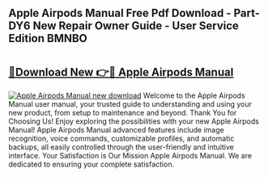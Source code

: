 ## Apple Airpods Manual Free Pdf Download - Part-DY6 New Repair Owner Guide - User Service Edition BMNBO

# <h2><a href="http://bc40536.oget.top/?id=Apple+Airpods+Manual">🔗Download New 👉🔴 Apple Airpods Manual</a></h2>

[![Apple Airpods Manual new download](https://i.imgur.com/5g1atiW.png)](http://bc40536.oget.top/?id=Apple+Airpods+Manual)
Welcome to the Apple Airpods Manual user manual, your trusted guide to understanding and using your new product, from setup to maintenance and beyond. Thank You for Choosing Us! Enjoy exploring the possibilities with your new Apple Airpods Manual! Apple Airpods Manual advanced features include image recognition, voice commands, customizable profiles, and automatic backups, all easily controlled through the user-friendly and intuitive interface. Your Satisfaction is Our Mission Apple Airpods Manual. We are dedicated to ensuring your complete satisfaction.
